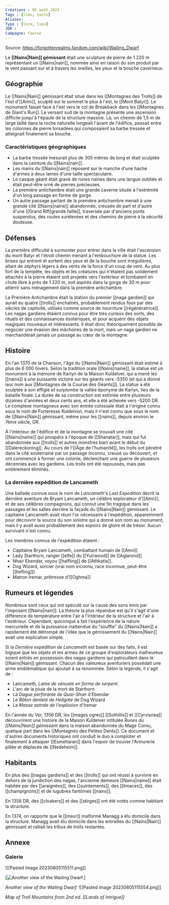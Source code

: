 ```yaml
---
Créations : 05 août 2023
Tags : [lieu, nains]
Aliases: 
Type : [lore, lieu]
JDR : 
Campagne: faerun
---
```

Source: https://forgottenrealms.fandom.com/wiki/Wailing_Dwarf

Le **[[Nains|Nain]] gémissant** était une sculpture de pierre de 1 220 m représentant un [[Nains|nain]], nommée ainsi en raison du son produit par le vent passant sur et à travers les oreilles, les yeux et la bouche caverneux.

## Géographie
Le [[Nains|Nain]] gémissant était situé dans les [[Montagnes des Trolls]] de l'est d'[[Amn]], sculpté sur le sommet le plus à l'est, le [[Mont Batyr]]. Le monument faisait face à l'est vers le col de Breakback dans les [[Montagnes de Giant's Run]]. Le versant sud de la montagne présente une ascension difficile jusqu'à l'épaule de la structure massive. Là, un chemin de 1,5 m de large taillé dans la roche naturelle longeait l'avant de l'édifice, passait entre les colonnes de pierre torsadées qui composaient sa barbe tressée et atteignait finalement sa bouche.

### Caractéristiques géographiques
- La barbe tressée mesurait plus de 305 mètres de long et était sculptée dans la ceinture du [[Nains|nain]].
- Les mains du [[Nains|nain]] reposent sur le manche d'une hache d'armes à deux lames d'une taille spectaculaire.
- Le casque géant était gravé de runes naines dans une langue oubliée et était peut-être orné de pierres précieuses.
- La première antichambre était une grande caverne située à l'extrémité d'un long passage en forme de gorge.
- Un autre passage partant de la première antichambre menait à une grande cité [[Nains|naine]] abandonnée, creusée de part et d'autre d'une [[Grand Rift|grande faille]], traversée par d'anciens ponts suspendus, des routes surélevées et des chemins de pierre à la sécurité douteuse.

## Défenses
La première difficulté à surmonter pour entrer dans la ville était l'ascension du mont Batyr et l'étroit chemin menant à l'embouchure de la statue. Les brises qui entrent et sortent des yeux et de la bouche sont irrégulières, allant de zéphyrs légers à des vents de la force d'un coup de vent. Au plus fort de la tempête, les objets et les créatures qui n'étaient pas solidement attachés à la pierre étaient soit projetés vers l'extérieur et tombaient en chute libre à près de 1 220 m, soit aspirés dans la gorge de 30 m pour atterrir sans ménagement dans la première antichambre.

La Première Antichambre était la station du premier [[naga gardien]] qui aurait eu quatre [[trolls]] enchaînés, probablement rendus fous par des siècles de captivité, utilisés comme source de nourriture [[régénératrice]]. Les nagas gardiens étaient connus pour être très curieux des sorts, des rituels et des connaissances ésotériques, et pour acquérir des objets magiques nouveaux et intéressants. Il était donc théoriquement possible de négocier une évasion des mâchoires de la mort, mais un naga gardien ne marchanderait jamais un passage au cœur de la montagne.

## Histoire
En l'an 1370 de la Chanson, l'âge du [[Nains|Nain]] gémissant était estimé à plus de 6 000 hivers. Selon la tradition orale [[Nains|naine]], la statue est un monument à la mémoire de Karlyn de la Maison Kuldelver, qui a mené les [[nains]] à une puissante victoire sur les géants vers -5350 (et qui a donné leur nom aux [[Montagnes de la Course des Géants]]). La statue a été sculptée à son effigie et surplombe la vallée éponyme de Karlyn, lieu de la bataille finale. La durée de sa construction est estimée entre plusieurs dizaines d'années et deux cents ans, et elle a été achevée vers -5200 DR. Le complexe montagneux avec son entrée colossale était à l'origine connu sous le nom de Forteresse Kuldelvon, mais il n'est connu que sous le nom de [[Nains|Nain]] gémissant, même pour les [[nains]], depuis environ le 7ème siècle, DR.

À l'intérieur de l'édifice et de la montagne se trouvait une cité [[Nains|naine]] qui prospéra à l'époque de [[Shanatar]], mais qui fut abandonnée aux [[trolls]] et autres monstres bien avant le début du [[Dalereckoning]]. Au cours de l'[[Âge de l'humanité]], les trolls ont pénétré dans la cité souterraine par un passage inconnu, creusé ou découvert, et ont commencé à former une colonie, déclenchant une guerre de plusieurs décennies avec les gardiens. Les trolls ont été repoussés, mais pas entièrement éliminés.

### La dernière expédition de Lancameth
Une ballade connue sous le nom de _Lancameth's Last Expedition_ décrit la dernière aventure de Bryam Lancameth, un célèbre explorateur d'[[Amn]], et de ses célèbres compagnons, qui connut une fin tragique dans les passages et les salles derrière la façade du [[Nains|Nain]] gémissant. Le capitaine Lancameth avait réuni l'or nécessaire à l'expédition, apparemment pour découvrir la source du son sinistre qui a donné son nom au monument, mais il y avait aussi probablement des espoirs de gloire et de trésor. Aucun survivant n'est connu.

Les membres connus de l'expédition étaient :

- Capitaine Bryam Lancameth, combattant humain de [[Amn]]
- Lady Starthorn, ranger [[elfe]] du [[Yuirwood]] de [[Aglarond]]
- Nhair Ebendar, voyou [[halfling]] de [[Athkatla]].
- Dog Wizard, sorcier (vrai nom inconnu, race inconnue, peut-être [[tiefling]])
- Matron Iremar, prêtresse d'[[Oghma]]

## Rumeurs et légendes
Nombreux sont ceux qui ont spéculé sur la cause des sons émis par l'imposant [[Nains|nain]]. La théorie la plus répandue est qu'il s'agit d'une différence de température entre l'air à l'intérieur de la structure et l'air à l'extérieur. Cependant, quiconque a fait l'expérience de la nature mercurielle et de la puissance inattendue du "souffle" du [[Nains|Nain]] a rapidement été détrompé de l'idée que le gémissement du [[Nains|Nain]] avait une explication simple.

Si la _Dernière expédition de Lancameth_ est basée sur des faits, il est logique que les objets et les armes de ce groupe d'explorateurs malheureux soient entrés en possession des nagas gardiens qui patrouillent dans le [[Nains|Nain]] gémissant. Chacun des valeureux aventuriers possédait une arme emblématique qui ajoutait à sa renommée. Selon la légende, il s'agit de :

- Lancameth, _Lame de vénusté en forme de serpent_.
- L'arc de la pluie de la mort de Starthorn
- La _Dague perforante de Quar-Shan_ d'Ebendar
- Le _Bâton dentelé de Hellgate_ de Dog Wizard
- La _Masse astrale de l'explosion_ d'Iremar

En l'année du Ver, 1356 DR, les [[mages ogres]] [[Sothillis]] et [[Cyrvisnea]] découvrirent une histoire de la Maison Kuldelver intitulée _Runes du [[Nains|Nain]] gémissant_ dans la maison abandonnée du Mage Cornu, quelque part dans les [[Montagnes des Petites Dents]]. Ce document et d'autres documents historiques ont conduit le duo à comploter et finalement à attaquer [[Esmeltaran]] dans l'espoir de trouver l'Armurerie pillée et déplacée de [[Nedeheim]].

## Habitants
En plus des [[nagas gardiens]] et des [[trolls]] qui ont réussi à survivre en dehors de la juridiction des nagas, l'ancienne demeure [[Nains|naine]] était habitée par des [[araignées]], des [[suintements]], des [[limaces]], des [[champignons]] et de lugubres fantômes [[nains]].

En 1358 DR, des [[cloakers]] et des [[stirges]] ont été notés comme habitant la structure.

En 1374, on rapporte que le [[maur]] malformé Managg a élu domicile dans la structure. Managg avait élu domicile dans les entrailles du [[Nains|Nain]] gémissant et ralliait les tribus de trolls restantes.

## Annexe
### Galerie

![[Pasted image 20230805115511.png]]

[![Another view of the Wailing Dwarf.](https://static.wikia.nocookie.net/forgottenrealms/images/b/b9/WailingDwarf.png/revision/latest/scale-to-width-down/226?cb=20140826032707 "WailingDwarf.png (33 KB)")]

_Another view of the Wailing Dwarf._
![[Pasted image 20230805115554.png]]

_Map of Troll Mountains from 2nd ed. [[Lands of Intrigue]]_
